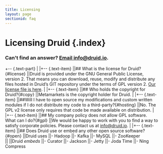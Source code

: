 ```yaml
---
title: Licensing
layout: page
sectionid: faq
---
```


# Licensing Druid {.index}
### Can't find an answer? [Email info@druid.io](mailto:info@druid.io).

+-- {.text-part}
|
|+-- {.text-item}
||## What is the license for Druid?{#license}
||Druid is provided under the GNU General Public License, version 2. That means you can download, reuse, modify and distribute any files hosted in Druid’s GIT repository under the terms of GPL version 2. <a href="https://github.com/metamx/druid/blob/master/LICENSE">Our license file is here</a>.
|
|+-- {.text-item}
||## Who holds the copyright for Druid?{#copy}
||Metamarkets is the copyright holder for Druid.
|
|+-- {.text-item}
||##Will I have to open source my modifications and custom written modules if I do not distribute my code to a third-party?{#hosting}
||No. The GPL v2 license only requires that code be made available on distribution.
|
|+-- {.text-item}
||## My company policy does not allow GPL software. What can I do?{#gpl}
||We would be happy to work with you to find a way to satisfy corporate policies. Please contact us at <info@druid.io>.
|
|+-- {.text-item}
||## Does Druid use or embed any other open source software?{#open}
||Druid uses 
||- Hadoop
||- Kafka
||- MySQL
||- ZooKeeper  
||
||Druid *embeds* 
||- Curator
||- Jackson
||- Jetty
||- Joda Time
||- Ning Compress
